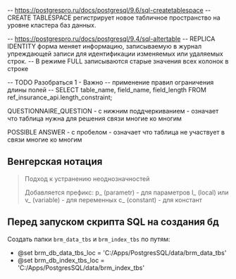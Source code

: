 -- https://postgrespro.ru/docs/postgresql/9.6/sql-createtablespace
-- CREATE TABLESPACE регистрирует новое табличное пространство на уровне кластера баз данных.

-- https://postgrespro.ru/docs/postgresql/9.4/sql-altertable
-- REPLICA IDENTITY форма меняет информацию, записываемую в журнал упреждающей записи для идентификации изменяемых или удаляемых строк.
-- В режиме FULL записываются старые значения всех колонок в строке

-- TODO Разобраться 1 - Важно
-- применение правил ограничения длины полей
-- SELECT table_name, field_name, field_length FROM ref_insurance_api.length_constraint;

QUESTIONNAIRE_QUESTION - с нижним поддчеркиванием - означает что таблица нужна для решения связи многие ко многим

POSSIBLE ANSWER - с пробелом - означает что таблица не участвует в связи многие ко многим

## Венгерская нотация

> Подход к устранению неоднозначностей
>
> Добавляется префикс:
> p_ (parametr) - для параметров 
> l_ (local) или v_ (variable) - для переменных 
> с_ (constant) - для констант

## Перед запуском скрипта SQL на создания бд

Создать папки `brm_data_tbs` и `brm_index_tbs` по путям: 
+ @set brm_db_data_tbs_loc = 'C:/Apps/PostgresSQL/data/brm_data_tbs'
+ @set brm_db_index_tbs_loc = 'C:/Apps/PostgresSQL/data/brm_index_tbs'
